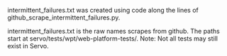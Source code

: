 intermittent\_failures.txt was created using code along the lines of github\_scrape\_intermittent_failures.py.

intermittent\_failures.txt is the raw names scrapes from github. The paths start at servo/tests/wpt/web-platform-tests/. Note: Not all tests may still exist in Servo.

